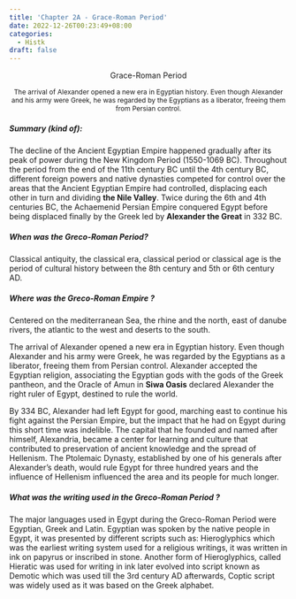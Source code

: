 ```yaml
---
title: 'Chapter 2A - Grace-Roman Period'
date: 2022-12-26T00:23:49+08:00
categories:
  - Histk
draft: false
---
```


<p style="text-align: center;">Grace-Roman Period</p>

<p style="text-align: center; font-size:12px">The arrival of Alexander opened a new era in Egyptian history. Even though Alexander and his army were Greek, he was regarded by the Egyptians as a liberator, freeing them from Persian control.</p>

##### Summary (kind of):
 The decline of the Ancient Egyptian Empire happened gradually after its peak of power during the New Kingdom Period (1550-1069 BC). Throughout the period from the end of the 11th century BC until the 4th century BC, different foreign powers and native dynasties competed for control over the areas that the Ancient Egyptian Empire had controlled, displacing each other in turn and dividing **the Nile Valley**. Twice during the 6th and 4th centuries BC, the Achaemenid Persian Empire conquered Egypt before being displaced finally by the Greek led by **Alexander the Great** in 332 BC.

##### When was the Greco-Roman Period?
Classical antiquity, the classical era, classical period or classical age is the period of cultural history between the 8th century and 5th or 6th century AD.

##### Where was the Greco-Roman Empire ? 
Centered on the mediterranean Sea, the rhine and the north, east of danube rivers, the atlantic to the west and deserts to the south.

The arrival of Alexander opened a new era in Egyptian history. Even though Alexander and his army were Greek, he was regarded by the Egyptians as a liberator, freeing them from Persian control. Alexander accepted the Egyptian religion, associating the Egyptian gods with the gods of the Greek pantheon, and the Oracle of Amun in **Siwa Oasis** declared Alexander the right ruler of Egypt, destined to rule the world.
 
By 334 BC, Alexander had left Egypt for good, marching east to continue his fight against the Persian Empire, but the impact that he had on Egypt during this short time was indelible. The capital that he founded and named after himself, Alexandria, became a center for learning and culture that contributed to preservation of ancient knowledge and the spread of Hellenism. The Ptolemaic Dynasty, established by one of his generals after Alexander’s death, would rule Egypt for three hundred years and the influence of Hellenism influenced the area and its people for much longer.

##### What was the writing used in the Greco-Roman Period ?
The major languages used in Egypt during the Greco-Roman Period were Egyptian, Greek and Latin. Egyptian was spoken by the native people in Egypt, it was presented by different scripts such as: Hieroglyphics which was the earliest writing system used for a religious writings, it was written in ink on papyrus or inscribed in stone.
Another form of Hieroglyphics, called Hieratic was used for writing in ink later evolved into  script known as Demotic which was used till the 3rd century AD afterwards, Coptic script was widely used as it was based on the Greek alphabet.